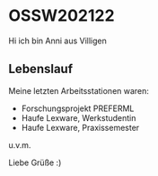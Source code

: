 # OSSW202122

Hi ich bin Anni aus Villigen 

## Lebenslauf

Meine letzten Arbeitsstationen waren:
+ Forschungsprojekt PREFERML
+ Haufe Lexware, Werkstudentin
+ Haufe Lexware, Praxissemester

u.v.m.

Liebe Grüße :)
